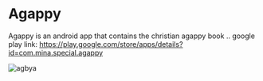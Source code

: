 # Agappy
Agappy is an android app that contains the christian agappy book .. google play link:  https://play.google.com/store/apps/details?id=com.mina.special.agappy

![agbya](https://user-images.githubusercontent.com/48159614/75934386-ffe34580-5e84-11ea-8072-3bdfd0bc06fe.jpg)

